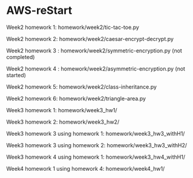 # AWS-reStart
Week2 homework 1: homework/week2/tic-tac-toe.py

Week2 homework 2: homework/week2/caesar-encrypt-decrypt.py

Week2 homework 3 : homework/week2/symmetric-encryption.py (not completed)

Week2 homework 4 : homework/week2/asymmetric-encryption.py (not started)

Week2 homework 5: homework/week2/class-inheritance.py

Week2 homework 6: homework/week2/triangle-area.py

Week3 homework 1: homework/week3_hw1/

Week3 homework 2: homework/week3_hw2/

Week3 homework 3 using homework 1: homework/week3_hw3_withH1/

Week3 homework 3 using homework 2: homework/week3_hw3_withH2/

Week3 homework 4 using homework 1: homework/week3_hw4_withH1/

Week4 homework 1 using homework 4: homework/week4_hw1/